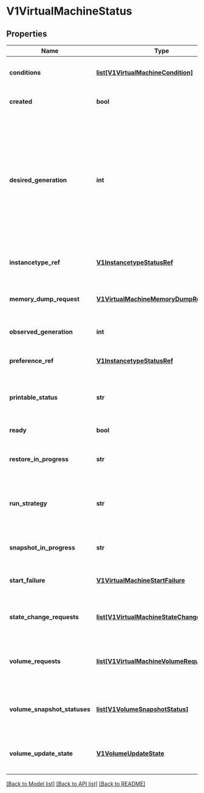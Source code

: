 # V1VirtualMachineStatus

## Properties
Name | Type | Description | Notes
------------ | ------------- | ------------- | -------------
**conditions** | [**list[V1VirtualMachineCondition]**](V1VirtualMachineCondition.md) | Hold the state information of the VirtualMachine and its VirtualMachineInstance | [optional] 
**created** | **bool** | Created indicates if the virtual machine is created in the cluster | [optional] 
**desired_generation** | **int** | DesiredGeneration is the generation which is desired for the VMI. This will be used in comparisons with ObservedGeneration to understand when the VMI is out of sync. This will be changed at the same time as ObservedGeneration to remove errors which could occur if Generation is updated through an Update() before ObservedGeneration in Status. | [optional] 
**instancetype_ref** | [**V1InstancetypeStatusRef**](V1InstancetypeStatusRef.md) | InstancetypeRef captures the state of any referenced instance type from the VirtualMachine | [optional] 
**memory_dump_request** | [**V1VirtualMachineMemoryDumpRequest**](V1VirtualMachineMemoryDumpRequest.md) | MemoryDumpRequest tracks memory dump request phase and info of getting a memory dump to the given pvc | [optional] 
**observed_generation** | **int** | ObservedGeneration is the generation observed by the vmi when started. | [optional] 
**preference_ref** | [**V1InstancetypeStatusRef**](V1InstancetypeStatusRef.md) | PreferenceRef captures the state of any referenced preference from the VirtualMachine | [optional] 
**printable_status** | **str** | PrintableStatus is a human readable, high-level representation of the status of the virtual machine | [optional] 
**ready** | **bool** | Ready indicates if the virtual machine is running and ready | [optional] 
**restore_in_progress** | **str** | RestoreInProgress is the name of the VirtualMachineRestore currently executing | [optional] 
**run_strategy** | **str** | RunStrategy tracks the last recorded RunStrategy used by the VM. This is needed to correctly process the next strategy (for now only the RerunOnFailure) | [optional] 
**snapshot_in_progress** | **str** | SnapshotInProgress is the name of the VirtualMachineSnapshot currently executing | [optional] 
**start_failure** | [**V1VirtualMachineStartFailure**](V1VirtualMachineStartFailure.md) | StartFailure tracks consecutive VMI startup failures for the purposes of crash loop backoffs | [optional] 
**state_change_requests** | [**list[V1VirtualMachineStateChangeRequest]**](V1VirtualMachineStateChangeRequest.md) | StateChangeRequests indicates a list of actions that should be taken on a VMI e.g. stop a specific VMI then start a new one. | [optional] 
**volume_requests** | [**list[V1VirtualMachineVolumeRequest]**](V1VirtualMachineVolumeRequest.md) | VolumeRequests indicates a list of volumes add or remove from the VMI template and hotplug on an active running VMI. | [optional] 
**volume_snapshot_statuses** | [**list[V1VolumeSnapshotStatus]**](V1VolumeSnapshotStatus.md) | VolumeSnapshotStatuses indicates a list of statuses whether snapshotting is supported by each volume. | [optional] 
**volume_update_state** | [**V1VolumeUpdateState**](V1VolumeUpdateState.md) | VolumeUpdateState contains the information about the volumes set updates related to the volumeUpdateStrategy | [optional] 

[[Back to Model list]](../README.md#documentation-for-models) [[Back to API list]](../README.md#documentation-for-api-endpoints) [[Back to README]](../README.md)


